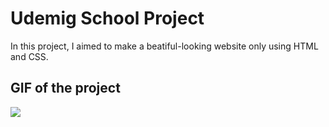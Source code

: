 <h1>Udemig School Project</h1>

In this project, I aimed to make a beatiful-looking website only using HTML and CSS.

<h2>GIF of the project</h2>

![](ekran.gif)
